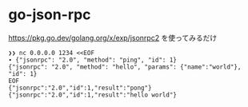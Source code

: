 # go-json-rpc

https://pkg.go.dev/golang.org/x/exp/jsonrpc2 を使ってみるだけ

```
❯❯ nc 0.0.0.0 1234 <<EOF
∙ {"jsonrpc": "2.0", "method": "ping", "id": 1}
{"jsonrpc": "2.0", "method": "hello", "params": {"name":"world"}, "id": 1}
EOF
{"jsonrpc":"2.0","id":1,"result":"pong"}
{"jsonrpc":"2.0","id":1,"result":"hello world"}
```
